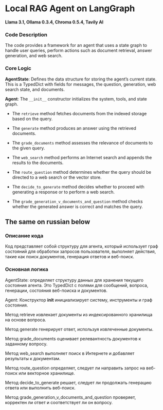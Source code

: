 # Local RAG Agent on LangGraph
__Llama 3.1, Ollama 0.3.4, Chroma 0.5.4, Tavily AI__

### Code Description

The code provides a framework for an agent that uses a state graph to handle user queries, perform actions such as document retrieval, answer generation, and web search.

### Core Logic

**AgentState**: Defines the data structure for storing the agent’s current state. This is a TypedDict with fields for messages, the question, generation, web search state, and documents.

**Agent**: The `__init__` constructor initializes the system, tools, and state graph.

- The `retrieve` method fetches documents from the indexed storage based on the query.

- The `generate` method produces an answer using the retrieved documents.

- The `grade_documents` method assesses the relevance of documents to the given query.

- The `web_search` method performs an Internet search and appends the results to the documents.

- The `route_question` method determines whether the query should be directed to a web search or the vector store.

- The `decide_to_generate` method decides whether to proceed with generating a response or to perform a web search.

- The `grade_generation_v_documents_and_question` method checks whether the generated answer is correct and matches the query.


## The same on russian below 

### Описание кода

Код представляет собой структуру для агента, который использует граф состояний для обработки запросов пользователя, выполняет действия, такие как поиск документов, генерация ответов и веб-поиск. 

### Основная логика

AgentState: определяет структуру данных для хранения текущего состояния агента. Это TypedDict с полями для сообщений, вопроса, генерации, состояния веб-поиска и документов.

Agent: Конструктор __init__ инициализирует систему, инструменты и граф состояния.

Метод retrieve извлекает документы из индексированного хранилища на основе вопроса.

Метод generate генерирует ответ, используя извлеченные документы.

Метод grade_documents оценивает релевантность документов к заданному вопросу.

Метод web_search выполняет поиск в Интернете и добавляет результаты к документам.

Метод route_question определяет, следует ли направить запрос на веб-поиск или векторное хранилище.

Метод decide_to_generate решает, следует ли продолжать генерацию ответа или выполнить веб-поиск.

Метод grade_generation_v_documents_and_question проверяет, корректен ли ответ и соответствует ли он вопросу.
